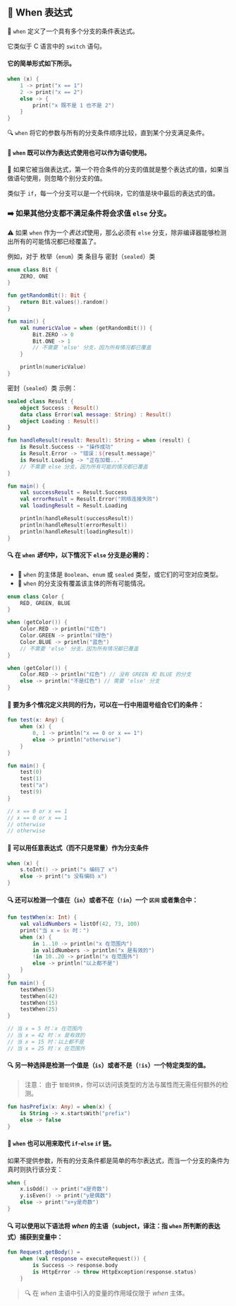## 🔀 When 表达式

🔀 `when` 定义了一个具有多个分支的条件表达式。

它类似于 C 语言中的 `switch` 语句。

#### 它的简单形式如下所示。

```kotlin
when (x) {
    1 -> print("x == 1")
    2 -> print("x == 2")
    else -> {
        print("x 既不是 1 也不是 2")
    }
}
```
🔍 `when` 将它的参数与所有的分支条件顺序比较，直到某个分支满足条件。

#### 🔀 `when` 既可以作为表达式使用也可以作为语句使用。

🔄 如果它被当做表达式，第一个符合条件的分支的值就是整个表达式的值，如果当做语句使用，则忽略个别分支的值。 

类似于 `if`，每一个分支可以是一个代码块，它的值是块中最后的表达式的值。

### ➡️ 如果其他分支都不满足条件将会求值 `else` 分支。

⚠️ 如果 `when` 作为一个*表达式*使用，那么必须有 `else` 分支，除非编译器能够检测出所有的可能情况都已经覆盖了。

例如，对于 枚举（`enum`）类 条目与 密封（`sealed`）类

```kotlin
enum class Bit {
    ZERO, ONE
}

fun getRandomBit(): Bit {
    return Bit.values().random()
}

fun main() {
    val numericValue = when (getRandomBit()) {
        Bit.ZERO -> 0
        Bit.ONE -> 1
        // 不需要 'else' 分支，因为所有情况都已覆盖
    }

    println(numericValue)
}
```

密封（`sealed`）类 示例：

```kotlin
sealed class Result {
    object Success : Result()
    data class Error(val message: String) : Result()
    object Loading : Result()
}

fun handleResult(result: Result): String = when (result) {
    is Result.Success -> "操作成功"
    is Result.Error -> "错误：${result.message}"
    is Result.Loading -> "正在加载..."
    // 不需要 else 分支，因为所有可能的情况都已覆盖
}

fun main() {
    val successResult = Result.Success
    val errorResult = Result.Error("网络连接失败")
    val loadingResult = Result.Loading

    println(handleResult(successResult))
    println(handleResult(errorResult))
    println(handleResult(loadingResult))
}

```

#### 🔍 在 `when` *语句*中，以下情况下 `else` 分支是必需的：
* 🔀 `when` 的主体是 `Boolean`、`enum` 或 `sealed` 类型，或它们的可空对应类型。
* 🧩 `when` 的分支没有覆盖该主体的所有可能情况。

```kotlin
enum class Color {
    RED, GREEN, BLUE
}

when (getColor()) {
    Color.RED -> println("红色")
    Color.GREEN -> println("绿色")
    Color.BLUE -> println("蓝色")
    // 不需要 'else' 分支，因为所有情况都已覆盖
}

when (getColor()) {
    Color.RED -> println("红色") // 没有 GREEN 和 BLUE 的分支
    else -> println("不是红色") // 需要 'else' 分支
}
```


#### 🔗 要为多个情况定义共同的行为，可以在一行中用逗号组合它们的条件：

```kotlin
fun test(x: Any) {
    when (x) {
        0, 1 -> println("x == 0 or x == 1")
        else -> println("otherwise")
    }
}

fun main() {
    test(0)
    test(1)
    test("a")
    test(9)
}

// x == 0 or x == 1
// x == 0 or x == 1
// otherwise
// otherwise
```

#### 🔀 可以用任意表达式（而不只是常量）作为分支条件

```kotlin
when (x) {
    s.toInt() -> print("s 编码了 x")
    else -> print("s 没有编码 x")
}
```

#### 🔍 还可以检测一个值在（`in`）或者不在（`!in`）一个 `区间` 或者集合中：

```kotlin
fun testWhen(x: Int) {
    val validNumbers = listOf(42, 73, 100)
    print("当 x = $x 时：")
    when (x) {
        in 1..10 -> println("x 在范围内")
        in validNumbers -> println("x 是有效的")
        !in 10..20 -> println("x 在范围外")
        else -> println("以上都不是")
    }
}
fun main() {
    testWhen(5)
    testWhen(42)
    testWhen(15)
    testWhen(25)
}

// 当 x = 5 时：x 在范围内
// 当 x = 42 时：x 是有效的
// 当 x = 15 时：以上都不是
// 当 x = 25 时：x 在范围外
```

#### 🔍 另一种选择是检测一个值是（`is`）或者不是（`!is`）一个特定类型的值。

> 注意：
>由于 `智能转换`，你可以访问该类型的方法与属性而无需任何额外的检测。

```kotlin
fun hasPrefix(x: Any) = when(x) {
    is String -> x.startsWith("prefix")
    else -> false
}
```

#### 🔀 `when` 也可以用来取代 `if`-`else` `if` 链。

如果不提供参数，所有的分支条件都是简单的布尔表达式，而当一个分支的条件为真时则执行该分支：

```kotlin
when {
    x.isOdd() -> print("x是奇数")
    y.isEven() -> print("y是偶数")
    else -> print("x+y是奇数")
}
```

#### 🔍 可以使用以下语法将 *when* 的主语（subject，译注：指 `when` 所判断的表达式）捕获到变量中：

```kotlin
fun Request.getBody() =
    when (val response = executeRequest()) {
        is Success -> response.body
        is HttpError -> throw HttpException(response.status)
    }
```

> 🔍 在 *when* 主语中引入的变量的作用域仅限于 *when* 主体。
